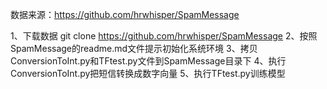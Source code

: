 数据来源：https://github.com/hrwhisper/SpamMessage

1、下载数据
git clone https://github.com/hrwhisper/SpamMessage
2、按照SpamMessage的readme.md文件提示初始化系统环境
3、拷贝ConversionToInt.py和TFtest.py文件到SpamMessage目录下
4、执行ConversionToInt.py把短信转换成数字向量
5、执行TFtest.py训练模型